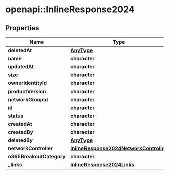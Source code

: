 # openapi::InlineResponse2024

## Properties
Name | Type | Description | Notes
------------ | ------------- | ------------- | -------------
**deletedAt** | [**AnyType**](.md) |  | 
**name** | **character** |  | 
**updatedAt** | **character** |  | 
**size** | **character** |  | 
**ownerIdentityId** | **character** |  | 
**productVersion** | **character** |  | 
**networkGroupId** | **character** |  | 
**id** | **character** |  | 
**status** | **character** |  | 
**createdAt** | **character** |  | 
**createdBy** | **character** |  | 
**deletedBy** | [**AnyType**](.md) |  | 
**networkController** | [**InlineResponse2024NetworkController**](inline_response_202_4_networkController.md) |  | 
**o365BreakoutCategory** | **character** |  | 
**_links** | [**InlineResponse2024Links**](inline_response_202_4__links.md) |  | 


